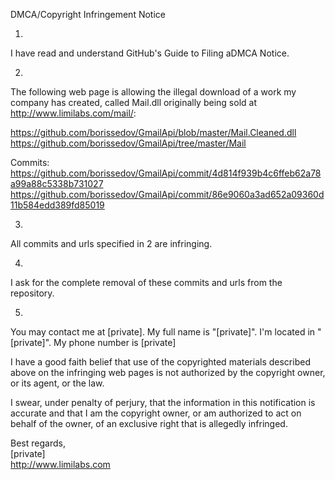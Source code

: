 DMCA/Copyright Infringement Notice

1.
I have read and understand GitHub's Guide to Filing aDMCA Notice.

2.
The following web page is allowing the illegal download of a work
my company has created, called Mail.dll originally being sold at
http://www.limilabs.com/mail/:

https://github.com/borissedov/GmailApi/blob/master/Mail.Cleaned.dll
https://github.com/borissedov/GmailApi/tree/master/Mail

Commits:
https://github.com/borissedov/GmailApi/commit/4d814f939b4c6ffeb62a78a99a88c5338b731027
https://github.com/borissedov/GmailApi/commit/86e9060a3ad652a09360d11b584edd389fd85019

3.
All commits and urls specified in 2 are infringing.

4.
I ask for the complete removal of these commits and urls from the repository.

5.
You may contact me at [private]. My full name is "[private]".
I'm located in "[private]". My phone number is
[private]

I have a good faith belief that use of the copyrighted materials
described above on the infringing web pages is not authorized by the
copyright owner, or its agent, or the law.

I swear, under penalty of perjury, that the information in this
notification is accurate and that I am the copyright owner, or am
authorized to act on behalf of the owner, of an exclusive right that
is allegedly infringed.

Best regards,  
[private]    
http://www.limilabs.com
